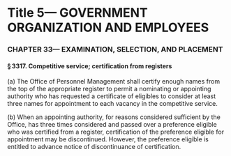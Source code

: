 
# Title 5— GOVERNMENT ORGANIZATION AND EMPLOYEES
### CHAPTER 33— EXAMINATION, SELECTION, AND PLACEMENT
#### § 3317. Competitive service; certification from registers

(a) The Office of Personnel Management shall certify enough names from the top of the appropriate register to permit a nominating or appointing authority who has requested a certificate of eligibles to consider at least three names for appointment to each vacancy in the competitive service.

(b) When an appointing authority, for reasons considered sufficient by the Office, has three times considered and passed over a preference eligible who was certified from a register, certification of the preference eligible for appointment may be discontinued. However, the preference eligible is entitled to advance notice of discontinuance of certification.
